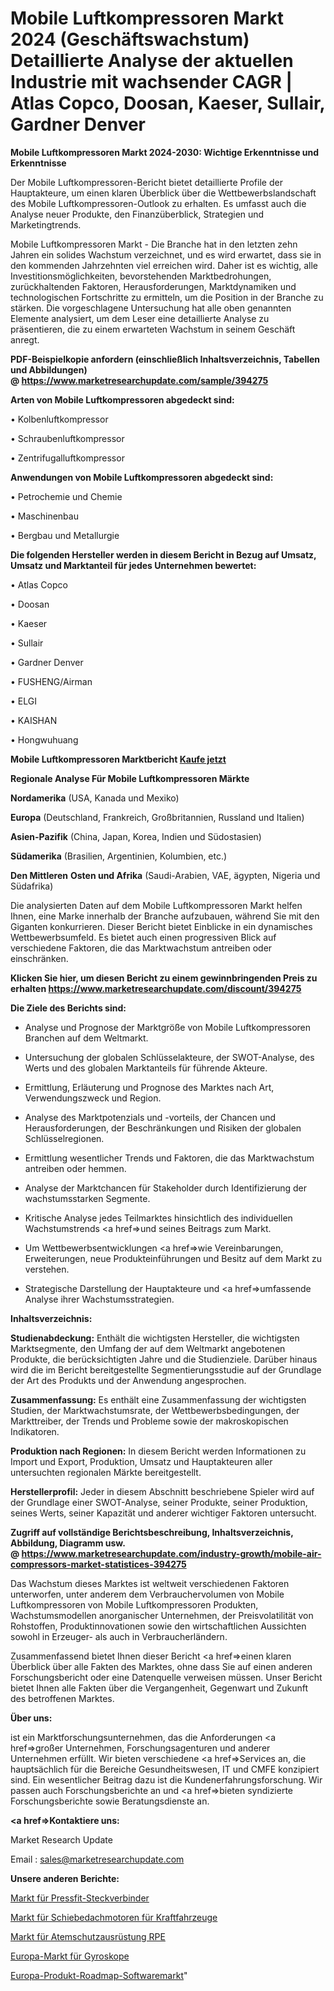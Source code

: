 # Mobile Luftkompressoren Markt 2024 (Geschäftswachstum) Detaillierte Analyse der aktuellen Industrie mit wachsender CAGR | Atlas Copco, Doosan, Kaeser, Sullair, Gardner Denver

<strong>Mobile Luftkompressoren Markt 2024-2030: Wichtige Erkenntnisse und Erkenntnisse</strong>

Der Mobile Luftkompressoren-Bericht bietet detaillierte Profile der Hauptakteure, um einen klaren Überblick über die Wettbewerbslandschaft des Mobile Luftkompressoren-Outlook zu erhalten. Es umfasst auch die Analyse neuer Produkte, den Finanzüberblick, Strategien und Marketingtrends.

Mobile Luftkompressoren Markt - Die Branche hat in den letzten zehn Jahren ein solides Wachstum verzeichnet, und es wird erwartet, dass sie in den kommenden Jahrzehnten viel erreichen wird. Daher ist es wichtig, alle Investitionsmöglichkeiten, bevorstehenden Marktbedrohungen, zurückhaltenden Faktoren, Herausforderungen, Marktdynamiken und technologischen Fortschritte zu ermitteln, um die Position in der Branche zu stärken. Die vorgeschlagene Untersuchung hat alle oben genannten Elemente analysiert, um dem Leser eine detaillierte Analyse zu präsentieren, die zu einem erwarteten Wachstum in seinem Geschäft anregt.

<strong><b>PDF-Beispielkopie anfordern (einschließlich Inhaltsverzeichnis, Tabellen und Abbildungen) @ </b></strong><strong><a href=https://www.marketresearchupdate.com/sample/394275><strong>https://www.marketresearchupdate.com/sample/394275</u></a></strong></strong>

<strong>Arten von Mobile Luftkompressoren abgedeckt sind:</strong>

• Kolbenluftkompressor

• Schraubenluftkompressor

• Zentrifugalluftkompressor

<strong>Anwendungen von Mobile Luftkompressoren abgedeckt sind:</strong>

• Petrochemie und Chemie

• Maschinenbau

• Bergbau und Metallurgie

<strong>Die folgenden Hersteller werden in diesem Bericht in Bezug auf Umsatz, Umsatz und Marktanteil für jedes Unternehmen bewertet:</strong>

• Atlas Copco

• Doosan

• Kaeser

• Sullair

• Gardner Denver

• FUSHENG/Airman

• ELGI

• KAISHAN

• Hongwuhuang

<strong>Mobile Luftkompressoren Marktbericht <a href=https://www.marketresearchupdate.com/buynow/394275>Kaufe jetzt</a></strong>

<strong>Regionale Analyse Für Mobile Luftkompressoren Märkte</strong>

<strong>Nordamerika</strong> (USA, Kanada und Mexiko)

<strong>Europa</strong> (Deutschland, Frankreich, Großbritannien, Russland und Italien)

<strong>Asien-Pazifik</strong> (China, Japan, Korea, Indien und Südostasien)

<strong>Südamerika</strong> (Brasilien, Argentinien, Kolumbien, etc.)

<strong>Den Mittleren</strong> <strong>Osten und Afrika</strong> (Saudi-Arabien, VAE, ägypten, Nigeria und Südafrika)

Die analysierten Daten auf dem Mobile Luftkompressoren Markt helfen Ihnen, eine Marke innerhalb der Branche aufzubauen, während Sie mit den Giganten konkurrieren. Dieser Bericht bietet Einblicke in ein dynamisches Wettbewerbsumfeld. Es bietet auch einen progressiven Blick auf verschiedene Faktoren, die das Marktwachstum antreiben oder einschränken.

<strong>Klicken Sie hier, um diesen Bericht zu einem gewinnbringenden Preis zu erhalten
</strong><strong><a href=https://www.marketresearchupdate.com/discount/394275>https://www.marketresearchupdate.com/discount/394275</b></u></strong></a>

<strong>Die Ziele des Berichts sind:</strong>

- Analyse und Prognose der Marktgröße von Mobile Luftkompressoren Branchen auf dem Weltmarkt.

- Untersuchung der globalen Schlüsselakteure, der SWOT-Analyse, des Werts und des globalen Marktanteils für führende Akteure.

- Ermittlung, Erläuterung und Prognose des Marktes nach Art, Verwendungszweck und Region.

- Analyse des Marktpotenzials und -vorteils, der Chancen und Herausforderungen, der Beschränkungen und Risiken der globalen Schlüsselregionen.

- Ermittlung wesentlicher Trends und Faktoren, die das Marktwachstum antreiben oder hemmen.

- Analyse der Marktchancen für Stakeholder durch Identifizierung der wachstumsstarken Segmente.

- Kritische Analyse jedes Teilmarktes hinsichtlich des individuellen Wachstumstrends <a href=>und</a> seines Beitrags zum Markt.

- Um Wettbewerbsentwicklungen <a href=>wie</a> Vereinbarungen, Erweiterungen, neue Produkteinführungen und Besitz auf dem Markt zu verstehen.

- Strategische Darstellung der Hauptakteure und <a href=>umfas</a>sende Analyse ihrer Wachstumsstrategien.

<strong>Inhaltsverzeichnis:</strong>

<strong>Studienabdeckung:</strong> Enthält die wichtigsten Hersteller, die wichtigsten Marktsegmente, den Umfang der auf dem Weltmarkt angebotenen Produkte, die berücksichtigten Jahre und die Studienziele. Darüber hinaus wird die im Bericht bereitgestellte Segmentierungsstudie auf der Grundlage der Art des Produkts und der Anwendung angesprochen.

<strong>Zusammenfassung:</strong> Es enthält eine Zusammenfassung der wichtigsten Studien, der Marktwachstumsrate, der Wettbewerbsbedingungen, der Markttreiber, der Trends und Probleme sowie der makroskopischen Indikatoren.

<strong>Produktion nach Regionen:</strong> In diesem Bericht werden Informationen zu Import und Export, Produktion, Umsatz und Hauptakteuren aller untersuchten regionalen Märkte bereitgestellt.

<strong>Herstellerprofil:</strong> Jeder in diesem Abschnitt beschriebene Spieler wird auf der Grundlage einer SWOT-Analyse, seiner Produkte, seiner Produktion, seines Werts, seiner Kapazität und anderer wichtiger Faktoren untersucht.

<strong><b>Zugriff auf vollständige Berichtsbeschreibung, Inhaltsverzeichnis, Abbildung, Diagramm usw. @ </b></strong><strong><a href=https://www.marketresearchupdate.com/industry-growth/mobile-air-compressors-market-statistices-394275>https://www.marketresearchupdate.com/industry-growth/mobile-air-compressors-market-statistices-394275</a></strong>

Das Wachstum dieses Marktes ist weltweit verschiedenen Faktoren unterworfen, unter anderem dem Verbrauchervolumen von Mobile Luftkompressoren von Mobile Luftkompressoren Produkten, Wachstumsmodellen anorganischer Unternehmen, der Preisvolatilität von Rohstoffen, Produktinnovationen sowie den wirtschaftlichen Aussichten sowohl in Erzeuger- als auch in Verbraucherländern.

Zusammenfassend bietet Ihnen dieser Bericht <a href=>einen</a> klaren Überblick über alle Fakten des Marktes, ohne dass Sie auf einen anderen Forschungsbericht oder eine Datenquelle verweisen müssen. Unser Bericht bietet Ihnen alle Fakten über die Vergangenheit, Gegenwart und Zukunft des betroffenen Marktes.

<strong>Über uns:</strong>

 ist ein Marktforschungsunternehmen, das die Anforderungen <a href=>großer</a> Unternehmen, Forschungsagenturen und anderer Unternehmen erfüllt. Wir bieten verschiedene <a href=>Services</a> an, die hauptsächlich für die Bereiche Gesundheitswesen, IT und CMFE konzipiert sind. Ein wesentlicher Beitrag dazu ist die Kundenerfahrungsforschung. Wir passen auch Forschungsberichte an und <a href=>bieten</a> syndizierte Forschungsberichte sowie Beratungsdienste an.

<strong><a href=>Kontaktiere uns:</a></strong>

Market Research Update

Email : sales@marketresearchupdate.com

<strong>Unsere anderen Berichte:</strong>

<a href=https://www.linkedin.com/pulse/press-fit-connector-market-has-huge>Markt für Pressfit-Steckverbinder</a>

<a href=https://www.linkedin.com/pulse/automotive-sunroof-motor-market-future-scope>Markt für Schiebedachmotoren für Kraftfahrzeuge</a>

<a href=https://www.linkedin.com/pulse/respiratory-protective-equipments-rpe-market>Markt für Atemschutzausrüstung RPE</a>

<a href=https://www.linkedin.com/pulse/europe-gyroscopes-market-2023-top-key-players>Europa-Markt für Gyroskope</a>

<a href=https://www.linkedin.com/pulse/europe-product-roadmap-software-market-2023>Europa-Produkt-Roadmap-Softwaremarkt</a>"
